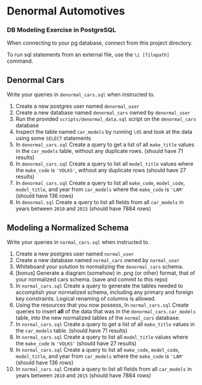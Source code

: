 # Denormal Automotives

### DB Modeling Exercise in PostgreSQL

When connecting to your pg database, connect from this project directory.

To run sql statements from an external file, use the `\i [filepath]` command.

## Denormal Cars

Write your queries in `denormal_cars.sql` when instructed to.

1. Create a new postgres user named `denormal_user`
1. Create a new database named `denormal_cars` owned by `denormal_user`
1. Run the provided `scripts/denormal_data.sql` script on the `denormal_cars` database
1. Inspect the table named `car_models` by running `\dS` and look at the data using some `SELECT` statements
1. In `denormal_cars.sql` Create a query to get a list of all `make_title` values in the `car_models` table, without any duplicate rows. (should have 71 results)
1. In `denormal_cars.sql` Create a query to list all `model_title` values where the `make_code` is `'VOLKS'`, without any duplicate rows (should have 27 results)
1. In `denormal_cars.sql` Create a query to list all `make_code`, `model_code`, `model_title`, and year from `car_models` where the `make_code` is `'LAM'` (should have 136 rows)
1. In `denormal.sql` Create a query to list all fields from all `car_models` in years between `2010` and `2015` (should have 7884 rows)


## Modeling a Normalized Schema

Write your queries in `normal_cars.sql` when instructed to.

1. Create a new postgres user named `normal_user`
1. Create a new database named `normal_cars` owned by `normal_user`
1. Whiteboard your solution to normalizing the `denormal_cars` schema.
1. [bonus] Generate a diagram (somehow) in .png (or other) format, that of your normalized cars schema. (save and commit to this repo)
1. In `normal_cars.sql` Create a query to generate the tables needed to accomplish your normalized schema, including any primary and foreign key constraints. Logical renaming of columns is allowed.
1. Using the resources that you now possess, In `normal_cars.sql` Create queries to insert **all** of the data that was in the `denormal_cars.car_models` table, into the new normalized tables of the `normal_cars` database.
1. In `normal_cars.sql` Create a query to get a list of all `make_title` values in the `car_models` table. (should have 71 results)
1. In `normal_cars.sql` Create a query to list all `model_title` values where the `make_code` is `'VOLKS'` (should have 27 results)
1. In `normal_cars.sql` Create a query to list all `make_code`, `model_code`, `model_title`, and year from `car_models` where the `make_code` is `'LAM'` (should have 136 rows)
1. In `normal_cars.sql` Create a query to list all fields from all `car_models` in years between `2010` and `2015` (should have 7884 rows)
